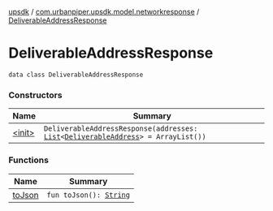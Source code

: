 [upsdk](../../index.md) / [com.urbanpiper.upsdk.model.networkresponse](../index.md) / [DeliverableAddressResponse](./index.md)

# DeliverableAddressResponse

`data class DeliverableAddressResponse`

### Constructors

| Name | Summary |
|---|---|
| [&lt;init&gt;](-init-.md) | `DeliverableAddressResponse(addresses: `[`List`](https://kotlinlang.org/api/latest/jvm/stdlib/kotlin.collections/-list/index.html)`<`[`DeliverableAddress`](../-deliverable-address/index.md)`> = ArrayList())` |

### Functions

| Name | Summary |
|---|---|
| [toJson](to-json.md) | `fun toJson(): `[`String`](https://kotlinlang.org/api/latest/jvm/stdlib/kotlin/-string/index.html) |
